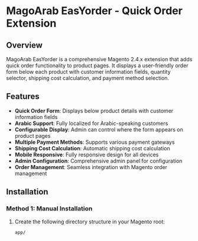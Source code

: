 # MagoArab EasYorder - Quick Order Extension

## Overview

MagoArab EasYorder is a comprehensive Magento 2.4.x extension that adds quick order functionality to product pages. It displays a user-friendly order form below each product with customer information fields, quantity selector, shipping cost calculation, and payment method selection.

## Features

- **Quick Order Form**: Displays below product details with customer information fields
- **Arabic Support**: Fully localized for Arabic-speaking customers
- **Configurable Display**: Admin can control where the form appears on product pages
- **Multiple Payment Methods**: Supports various payment gateways
- **Shipping Cost Calculation**: Automatic shipping cost calculation
- **Mobile Responsive**: Fully responsive design for all devices
- **Admin Configuration**: Comprehensive admin panel for configuration
- **Order Management**: Seamless integration with Magento order management

## Installation

### Method 1: Manual Installation

1. Create the following directory structure in your Magento root:
   ```
   app/